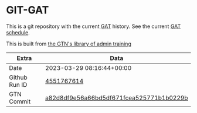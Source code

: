 # GIT-GAT

This is a git repository with the current <abbr title="Galaxy Admin Training">GAT</abbr> history. See the current [GAT schedule](https://gxy.io/gat).

This is built from [the GTN's library of admin training](https://training.galaxyproject.org/training-material/topics/admin/)

Extra | Data
--- | ---
Date | 2023-03-29 08:16:44+00:00
Github Run ID | [4551767614](https://github.com/galaxyproject/training-material/actions/runs/4551767614)
GTN Commit | [a82d8df9e56a66bd5df671fcea525771b1b0229b](https://github.com/galaxyproject/training-material/tree/a82d8df9e56a66bd5df671fcea525771b1b0229b)
